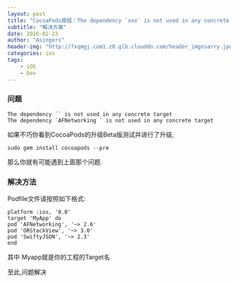 ```yaml
---
layout: post
title: "CocoaPods报错：The dependency `xxx` is not used in any concrete target"
subtitle: "解决方案"
date: 2016-02-23 
author: "Asingers"
header-img: "http://7xqmgj.com1.z0.glb.clouddn.com/header_imgnsarry.jpg"
categories: ios
tags:
    - iOS
    - Dev
---
```

### 问题
	The dependency `` is not used in any concrete target
	The dependency `AFNetworking ` is not used in any concrete target

如果不巧你看到CocoaPods的升级Beta版测试并进行了升级,

	sudo gem install cocoapods --pre
那么你就有可能遇到上面那个问题.

### 解决方法

Podfile文件请按照如下格式:

	platform :ios, '8.0'
	target 'MyApp' do
	pod 'AFNetworking', '~> 2.6'
	pod 'ORStackView', '~> 3.0'
	pod 'SwiftyJSON', '~> 2.3'
	end
	
其中 Myapp就是你的工程的Target名

至此,问题解决